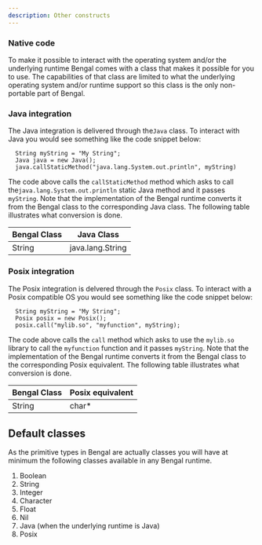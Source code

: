 ```yaml
---
description: Other constructs
---
```


### Native code

To make it possible to interact with the operating system and/or the underlying runtime Bengal comes with a class that makes it possible for you to use. The capabilities of that class are limited to what the underlying operating system and/or runtime support so this class is the only non-portable part of Bengal.

### Java integration

The Java integration is delivered through the`Java` class. To interact with Java you would see something like the code snippet below:

```
  String myString = "My String";
  Java java = new Java();
  java.callStaticMethod("java.lang.System.out.println", myString)
```

The code above calls the `callStaticMethod` method which asks to call the`java.lang.System.out.println` static Java method and it passes `myString`. Note that the implementation of the Bengal runtime converts it from the Bengal class to the corresponding Java class. The following table illustrates what conversion is done.

| Bengal Class | Java Class       |
|--------------|------------------|
| String       | java.lang.String |

### Posix integration

The Posix integration is delvered through the `Posix` class. To interact with
a Posix compatible OS you would see something like the code snippet below:

```
  String myString = "My String";
  Posix posix = new Posix();
  posix.call("mylib.so", "myfunction", myString);
```

The code above calls the `call` method which asks to use the `mylib.so` library
to call the `myfunction` function and it passes `myString`. Note that the
implementation of the Bengal runtime converts it from the Bengal class to the
corresponding Posix equivalent. The following table illustrates what conversion
is done.

| Bengal Class | Posix equivalent |
|--------------|------------------|
| String       | char*            |

## Default classes

As the primitive types in Bengal are actually classes you will have at minimum the
following classes available in any Bengal runtime.

1. Boolean
2. String
3. Integer
4. Character
5. Float
6. Nil
7. Java (when the underlying runtime is Java)
8. Posix
